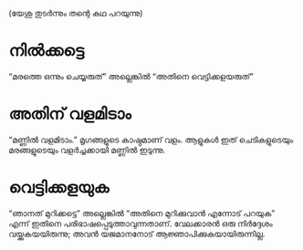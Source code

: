(യേശു തുടർന്നും തന്റെ കഥ പറയുന്നു)
# നിൽക്കട്ടെ
“മരത്തെ ഒന്നും ചെയ്യരുത്” അല്ലെങ്കിൽ “അതിനെ വെട്ടിക്കളയരുത്”
# അതിന് വളമിടാം 
“മണ്ണിൽ വളമിടാം.” മൃഗങ്ങളുടെ കാഷ്ഠമാണ് വളം. ആളുകൾ ഇത് ചെടികളുടെയും മരങ്ങളുടെയും വളർച്ചക്കായി മണ്ണിൽ ഇടുന്നു.
# വെട്ടിക്കളയുക
“ഞാനത് മുറിക്കട്ടെ” അല്ലെങ്കിൽ “അതിനെ മുറിക്കുവാൻ എന്നോട് പറയുക” എന്ന് ഇതിനെ പരിഭാഷപ്പെടുത്താവുന്നതാണ്. വേലക്കാരൻ ഒരു നിർദ്ദേശം വയ്ക്കുകയയിരുന്നു; അവൻ യജമാനനോട് ആജ്ഞാപിക്കുകയായിരുന്നില്ല. 
